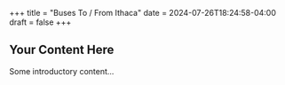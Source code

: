 +++
title = "Buses To / From Ithaca"
date = 2024-07-26T18:24:58-04:00
draft = false
+++

## Your Content Here

Some introductory content...